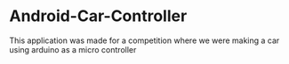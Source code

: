 # Android-Car-Controller
This application was made for a competition where we were making a car using arduino as a micro controller
